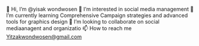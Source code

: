 👋 Hi, I’m @yisak wondwosen 
👀 I’m interested in social media management
🌱 I’m currently learning Comprehensive Campaign strategies and advanced tools for graphics design
💞️ I’m looking to collaborate on social mediaanagent and organizatio 
📫 How to reach me Yitzakwondwosen@gmail.com 